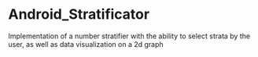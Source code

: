 # Android_Stratificator
 Implementation of a number stratifier with the ability to select strata by the user, as well as data visualization on a 2d graph
